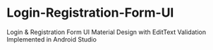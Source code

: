 # Login-Registration-Form-UI
Login &amp; Registration Form UI Material Design with EditText Validation Implemented in Android Studio
